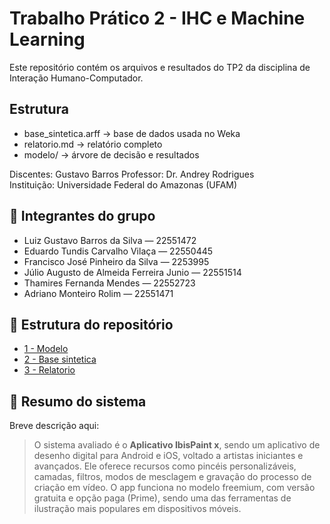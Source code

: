 # Trabalho Prático 2 - IHC e Machine Learning

Este repositório contém os arquivos e resultados do TP2 da disciplina de Interação Humano-Computador.

## Estrutura
- base_sintetica.arff → base de dados usada no Weka
- relatorio.md → relatório completo
- modelo/ → árvore de decisão e resultados

Discentes: Gustavo Barros
Professor: Dr. Andrey Rodrigues  
Instituição: Universidade Federal do Amazonas (UFAM)

## 👥 Integrantes do grupo
- Luiz Gustavo Barros da Silva — 22551472  
- Eduardo Tundis Carvalho Vilaça — 22550445  
- Francisco José Pinheiro da Silva — 2253995  
- Júlio Augusto de Almeida Ferreira Junio — 22551514  
- Thamires Fernanda Mendes — 22552723
- Adriano Monteiro Rolim — 22551471

## 📂 Estrutura do repositório
- [1 - Modelo](modelo)  
- [2 - Base sintetica](base_sintetica.arff)  
- [3 - Relatorio](relatorio.md)


## 📝 Resumo do sistema
Breve descrição aqui:  
> O sistema avaliado é o **Aplicativo IbisPaint x**, sendo um aplicativo de desenho digital para Android e iOS, voltado a artistas iniciantes e avançados. Ele oferece recursos como pincéis personalizáveis, camadas, filtros, modos de mesclagem e gravação do processo de criação em vídeo. O app funciona no modelo freemium, com versão gratuita e opção paga (Prime), sendo uma das ferramentas de ilustração mais populares em dispositivos móveis.

